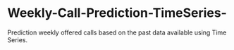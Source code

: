 # Weekly-Call-Prediction-TimeSeries-
Prediction weekly offered calls based on the past data available using Time Series.
